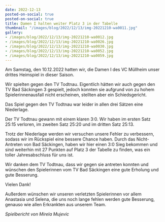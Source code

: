 ```yaml
---
date: 2022-12-13
posted-on-social: true
posted-on-social: true
title: Damen I halten weiter Platz 3 in der Tabelle
thumbnail: "/images/blog/2022/12/13/img-20221210-wa0011.jpg"
gallery:
- /images/blog/2022/12/13/img-20221210-wa0012.jpg
- /images/blog/2022/12/13/img-20221210-wa0026.jpg
- /images/blog/2022/12/13/img-20221210-wa0030.jpg
- /images/blog/2022/12/13/img-20221210-wa0052.jpg
- /images/blog/2022/12/13/img-20221210-wa0059.jpg
---
```

Am Samstag, den 10.12.2022 hatten wir, die Damen I des VC Müllheim unser drittes Heimspiel in dieser Saison.

Wir spielten gegen den TV Todtnau. Eigentlich hätten wir auch gegen den TV Bad Säckingen 3 gespielt, jedoch konnten sie aufgrund von zu hohem Spielerinnenausfall nicht erscheinen, stellten aber ein Schiedsgericht.

Das Spiel gegen den TV Todtnau war leider in allen drei Sätzen eine Niederlage. 

Der TV Todtnau gewann mit einem klaren 3:0. Wir haben im ersten Satz 25:15 verloren, im zweiten Satz 25:20 und im dritten Satz 25:13.

Trotz der Niederlage werden wir versuchen unsere Fehler zu verbessern, sodass wir im Rückspiel eine bessere Chance haben. Durch das Nicht-Antreten von Bad Säckingen, haben wir hier einen 3:0 Sieg bekommen und sind weiterhin mit 27 Punkten auf Platz 3 der Tabelle zu finden, was ein toller Jahresabschluss für uns ist. 

Wir danken dem TV Todtnau, dass wir gegen sie antreten konnten und wünschen den Spielerinnen vom TV Bad Säckingen eine gute Erholung und gute Besserung. 

Vielen Dank! 

Außerdem wünschen wir unseren verletzten Spielerinnen vor allem Anastasia und Selena, die uns noch lange fehlen werden gute Besserung, genauso wie allen Erkrankten aus unserem Team. 

_Spielbericht von Mirela Mujevic_

